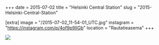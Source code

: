 +++
date = 2015-07-02
title = "Helsinki Central Station"
slug = "2015-Helsinki-Central-Station"

[extra]
image = "/2015-07-02_11-54-01_UTC.jpg"
instagram = "https://instagram.com/p/4of9p9IIGb"
location = "Rautatieasema"
+++

<img src="/2015-07-02_11-54-01_UTC.jpg" />
